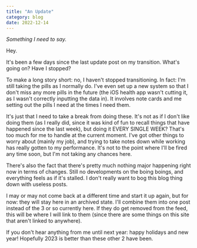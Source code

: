 ```yaml
---
title: "An Update"
category: blog
date: 2022-12-14
---
```


*Something I need to say.*

Hey.

It's been a few days since the last update post on my transition. What's going on? Have I stopped?

To make a long story short: no, I haven't stopped transitioning. In fact: I'm still taking the pills as I normally do. I've even set up a new system so that I don't miss any more pills in the future (the iOS health app wasn't cutting it, as I wasn't correctly inputting the data in). It involves note cards and me setting out the pills I need at the times I need them.

It's just that I need to take a break from doing these. It's not as if I don't like doing them (as I really did, since it was kind of fun to recall things that have happened since the last week), but doing it EVERY SINGLE WEEK? That's too much for me to handle at the current moment. I've got other things to worry about (mainly my job), and trying to take notes down while working has really gotten to my performance. It's not to the point where I'll be fired any time soon, but I'm not taking any chances here.

There's also the fact that there's pretty much nothing major happening right now in terms of changes. Still no developments on the boing boings, and everything feels as if it's stalled. I don't really want to bog this blog thing down with useless posts.

I may or may not come back at a different time and start it up again, but for now: they will stay here in an archived state. I'll combine them into one post instead of the 3 or so currently here. If they do get removed from the feed, this will be where I will link to them (since there are some things on this site that aren't linked to anywhere).

If you don't hear anything from me until next year: happy holidays and new year! Hopefully 2023 is better than these other 2 have been.